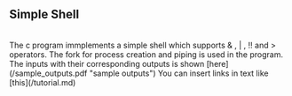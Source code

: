 Simple Shell
-----------------
<br>
The c program immplements a simple shell which supports & , | , !! and > operators. The fork for process creation and piping is used in the program. 
The inputs with their corresponding outputs is shown [here](/sample_outputs.pdf "sample outputs")
 You can insert links in text like [this](/tutorial.md)
